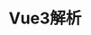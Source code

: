 ---
title: Vue3解析
home: true
heroImage: /logo.png
actionText: 开始 →
actionLink: /v3/idea/
features:
  - title: 理念篇
    details: 浅谈Vue框架的设计理念，从设计思维入手更好的理解Vue
  - title: 分层篇
    details: 分别从响应式系统、runtime、complier和异步调度来讲述Vue的整体架构和串联
  - title: 源码篇
    details: 深入到每个分层的实现细节，解读Vue3的核心实现
description: 从Vue3开始
meta:
  - name: og:title
    content: Vue3解析
  - name: og:description
    content: 从Vue3开始
---